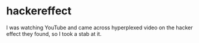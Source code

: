 # hackereffect
I was watching YouTube and came across hyperplexed video on the hacker effect they found, so I took a stab at it. 
